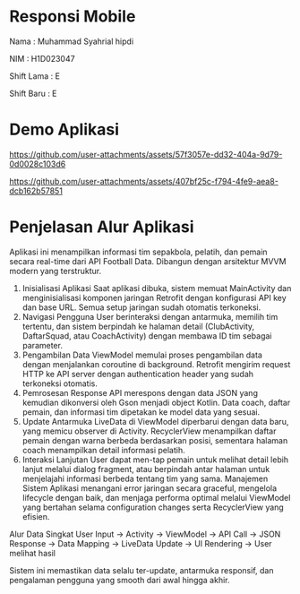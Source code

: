 # Responsi Mobile
Nama : Muhammad Syahrial hipdi

NIM  : H1D023047

Shift Lama : E

Shift Baru : E

# Demo Aplikasi


https://github.com/user-attachments/assets/57f3057e-dd32-404a-9d79-0d0028c103d6



https://github.com/user-attachments/assets/407bf25c-f794-4fe9-aea8-dcb162b57851





# Penjelasan Alur Aplikasi
Aplikasi ini menampilkan informasi tim sepakbola, pelatih, dan pemain secara real-time dari API Football Data. Dibangun dengan arsitektur MVVM modern yang terstruktur.
1. Inisialisasi Aplikasi
Saat aplikasi dibuka, sistem memuat MainActivity dan menginisialisasi komponen jaringan Retrofit dengan konfigurasi API key dan base URL. Semua setup jaringan sudah otomatis terkoneksi.
2. Navigasi Pengguna
User berinteraksi dengan antarmuka, memilih tim tertentu, dan sistem berpindah ke halaman detail (ClubActivity, DaftarSquad, atau CoachActivity) dengan membawa ID tim sebagai parameter.
3. Pengambilan Data
ViewModel memulai proses pengambilan data dengan menjalankan coroutine di background. Retrofit mengirim request HTTP ke API server dengan authentication header yang sudah terkoneksi otomatis.
4. Pemrosesan Response
API merespons dengan data JSON yang kemudian dikonversi oleh Gson menjadi object Kotlin. Data coach, daftar pemain, dan informasi tim dipetakan ke model data yang sesuai.
5. Update Antarmuka
LiveData di ViewModel diperbarui dengan data baru, yang memicu observer di Activity. RecyclerView menampilkan daftar pemain dengan warna berbeda berdasarkan posisi, sementara halaman coach menampilkan detail informasi pelatih.
6. Interaksi Lanjutan
User dapat men-tap pemain untuk melihat detail lebih lanjut melalui dialog fragment, atau berpindah antar halaman untuk menjelajahi informasi berbeda tentang tim yang sama.
Manajemen Sistem
Aplikasi menangani error jaringan secara graceful, mengelola lifecycle dengan baik, dan menjaga performa optimal melalui ViewModel yang bertahan selama configuration changes serta RecyclerView yang efisien.

Alur Data Singkat
User Input → Activity → ViewModel → API Call → JSON Response → Data Mapping → LiveData Update → UI Rendering → User melihat hasil

Sistem ini memastikan data selalu ter-update, antarmuka responsif, dan pengalaman pengguna yang smooth dari awal hingga akhir.
